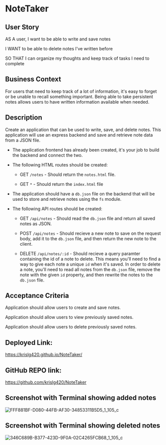 # NoteTaker

## User Story

AS A user, I want to be able to write and save notes

I WANT to be able to delete notes I've written before

SO THAT I can organize my thoughts and keep track of tasks I need to complete

## Business Context

For users that need to keep track of a lot of information, it's easy to forget or be unable to recall something important. Being able to take persistent notes allows users to have written information available when needed.


## Description

Create an application that can be used to write, save, and delete notes. This application will use an express backend and save and retrieve note data from a JSON file.

* The application frontend has already been created, it's your job to build the backend and connect the two.

* The following HTML routes should be created:

  * GET `/notes` - Should return the `notes.html` file.

  * GET `*` - Should return the `index.html` file

* The application should have a `db.json` file on the backend that will be used to store and retrieve notes using the `fs` module.

* The following API routes should be created:

  * GET `/api/notes` - Should read the `db.json` file and return all saved notes as JSON.

  * POST `/api/notes` - Should recieve a new note to save on the request body, add it to the `db.json` file, and then return the new note to the client.

  * DELETE `/api/notes/:id` - Should recieve a query paramter containing the id of a note to delete. This means you'll need to find a way to give each note a unique `id` when it's saved. In order to delete a note, you'll need to read all notes from the `db.json` file, remove the note with the given `id` property, and then rewrite the notes to the `db.json` file.


## Acceptance Criteria

Application should allow users to create and save notes.

Application should allow users to view previously saved notes.

Application should allow users to delete previously saved notes.



## Deployed Link:
 https://krislg420.github.io/NoteTaker/


## GitHub REPO link: 
https://github.com/krislg420/NoteTaker


## Screenshot with Terminal showing added notes

![FFF881BF-D080-44FB-AF30-34853311B5D5_1_105_c](https://user-images.githubusercontent.com/57952065/73227597-9e1f1580-4139-11ea-8970-12a76ae838f7.jpeg)

## Screenshot with Terminal showing deleted notes


![346C689B-B377-423D-9F0A-02C4265FCB68_1_105_c](https://user-images.githubusercontent.com/57952065/73227606-a414f680-4139-11ea-80a0-3ea5437ca202.jpeg)
